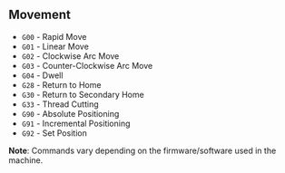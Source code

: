 ## Movement

- `G00` - Rapid Move
- `G01` - Linear Move
- `G02` - Clockwise Arc Move
- `G03` - Counter-Clockwise Arc Move
- `G04` - Dwell
- `G28` - Return to Home
- `G30` - Return to Secondary Home
- `G33` - Thread Cutting
- `G90` - Absolute Positioning
- `G91` - Incremental Positioning
- `G92` - Set Position

**Note**: Commands vary depending on the firmware/software used in the machine.